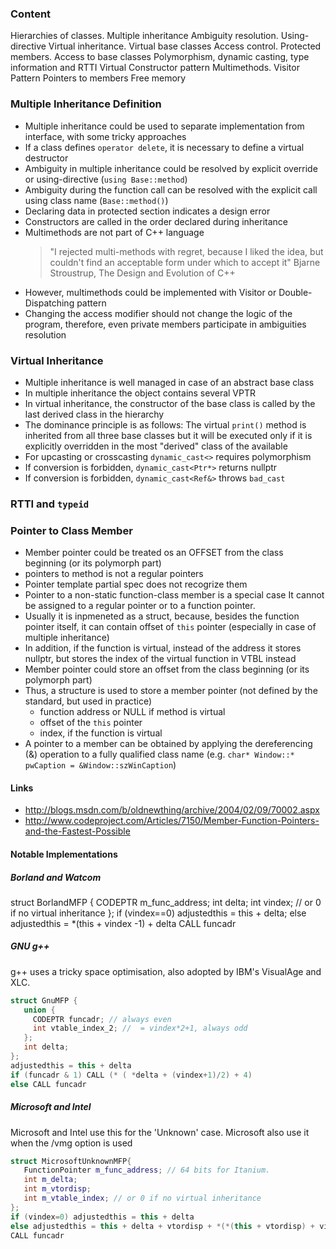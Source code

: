 ### Content

Hierarchies of classes. Multiple inheritance
Ambiguity resolution. Using-directive
Virtual inheritance. Virtual base classes
Access control. Protected members. Access to base classes
Polymorphism, dynamic casting, type information and RTTI
Virtual Constructor pattern
Multimethods. Visitor Pattern
Pointers to members
Free memory

### Multiple Inheritance Definition

* Multiple inheritance could be used to separate implementation from interface, with some tricky approaches
* If a class defines `operator delete`, it is necessary to define a virtual destructor
* Ambiguity in multiple inheritance could be resolved by explicit override or using-directive (`using Base::method`)
* Ambiguity during the function call can be resolved with the explicit call using class name (`Base::method()`)
* Declaring data in protected section indicates a design error
* Constructors are called in the order declared during inheritance
* Multimethods are not part of C++ language
  > "I rejected multi-methods with regret, because I liked the idea, but couldn't find an acceptable form under which to accept it"
  Bjarne Stroustrup, The Design and Evolution of C++
* However, multimethods could be implemented with Visitor or Double-Dispatching pattern
* Changing the access modifier should not change the logic of the program,
  therefore, even private members participate in ambiguities resolution

### Virtual Inheritance
* Multiple inheritance is well managed in case of an abstract base class
* In multiple inheritance the object contains several VPTR 
* In virtual inheritance, the constructor of the base class is called by the last derived class in the hierarchy
* The dominance principle is as follows:
  The virtual `print()` method is inherited from all three base classes
  but it will be executed only if it is explicitly overridden in the most "derived" class of the available
* For upcasting or crosscasting `dynamic_cast<>` requires polymorphism
* If conversion is forbidden, `dynamic_cast<Ptr*>` returns nullptr
* If conversion is forbidden, `dynamic_cast<Ref&>` throws `bad_cast`

### RTTI and `typeid`


### Pointer to Class Member

* Member pointer could be treated os an OFFSET from the class beginning (or its polymorph part)
* pointers to method is not a regular pointers
* Pointer template partial spec does not recogrize them
* Pointer to a non-static function-class member is a special case
  It cannot be assigned to a regular pointer or to a function pointer.
* Usually it is inpmeneted as a struct, because, besides the function pointer itself, 
  it can contain offset of `this` pointer (especially in case of multiple inheritance)
* In addition, if the function is virtual, instead of the address it stores nullptr, 
  but stores the index of the virtual function in VTBL instead
* Member pointer could store an offset from the class beginning (or its polymorph part)
* Thus, a structure is used to store a member pointer (not defined by the standard, but used in practice)
  * function address or NULL if method is virtual
  * offset of the `this` pointer
  * index, if the function is virtual
* A pointer to a member can be obtained by applying the dereferencing (&) operation 
  to a fully qualified class name (e.g. `char* Window::* pwCaption = &Window::szWinCaption`)

#### Links 

* http://blogs.msdn.com/b/oldnewthing/archive/2004/02/09/70002.aspx
* http://www.codeproject.com/Articles/7150/Member-Function-Pointers-and-the-Fastest-Possible

#### Notable Implementations

##### Borland and Watcom

struct BorlandMFP { 
   CODEPTR m_func_address;
   int delta;
   int vindex; // or 0 if no virtual inheritance
};
if (vindex==0) adjustedthis = this + delta; 
else adjustedthis = *(this + vindex -1) + delta
CALL funcadr

##### GNU g++ 

g++ uses a tricky space optimisation, also adopted by IBM's VisualAge and XLC.
```c++
struct GnuMFP {
   union {
     CODEPTR funcadr; // always even
     int vtable_index_2; //  = vindex*2+1, always odd
   };
   int delta;
};
adjustedthis = this + delta
if (funcadr & 1) CALL (* ( *delta + (vindex+1)/2) + 4)
else CALL funcadr
```

##### Microsoft and Intel

Microsoft and Intel use this for the 'Unknown' case.
Microsoft also use it when the /vmg option is used
```c++
struct MicrosoftUnknownMFP{
   FunctionPointer m_func_address; // 64 bits for Itanium.
   int m_delta;
   int m_vtordisp;
   int m_vtable_index; // or 0 if no virtual inheritance
};
if (vindex=0) adjustedthis = this + delta
else adjustedthis = this + delta + vtordisp + *(*(this + vtordisp) + vindex)
CALL funcadr

```

